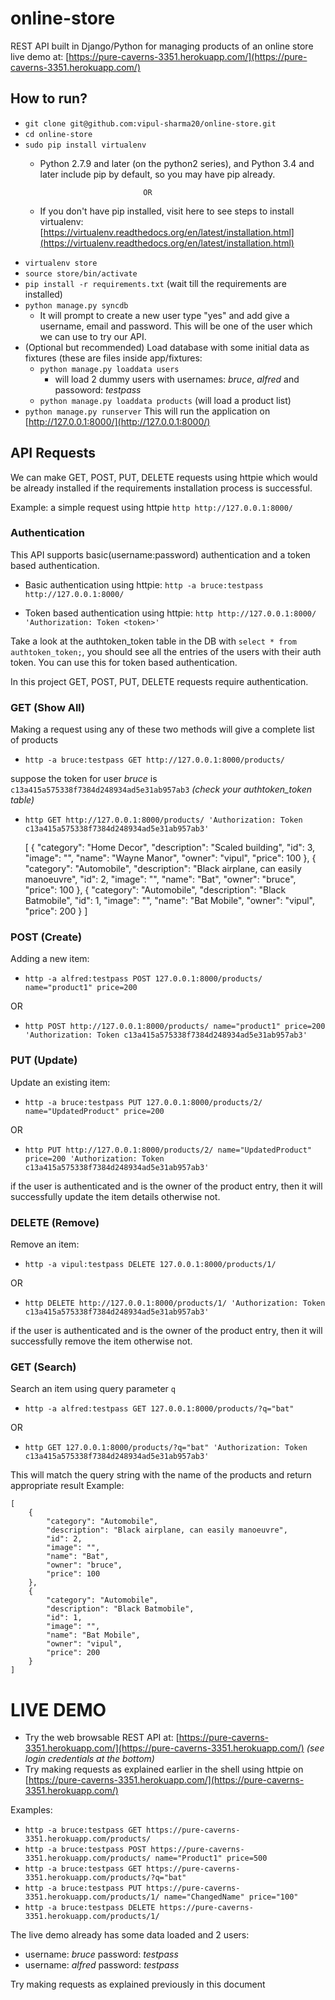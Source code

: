 online-store
============

REST API built in Django/Python for managing products of an online store
live demo at: [https://pure-caverns-3351.herokuapp.com/](https://pure-caverns-3351.herokuapp.com/)

How to run?
------------
* `git clone git@github.com:vipul-sharma20/online-store.git`
* `cd online-store`
* `sudo pip install virtualenv`
     * Python 2.7.9 and later (on the python2 series), and Python 3.4 and later include pip by default, so you may have pip already.
            
                                  OR
     * If you don't have pip installed, visit here to see steps to install virtualenv: [https://virtualenv.readthedocs.org/en/latest/installation.html](https://virtualenv.readthedocs.org/en/latest/installation.html)
* `virtualenv store`
* `source store/bin/activate`
* `pip install -r requirements.txt` (wait till the requirements are installed)
* `python manage.py syncdb`
     * It will prompt to create a new user type "yes" and add give a username, email and password. This will be one of the user which we can use to try our API.
* (Optional but recommended) Load database with some initial data as fixtures (these are files inside app/fixtures:
     * `python manage.py loaddata users` 
        * will load 2 dummy users with usernames: _bruce_, _alfred_ and passoword: _testpass_
     * `python manage.py loaddata products` (will load a product list)
* `python manage.py runserver` This will run the application on [http://127.0.0.1:8000/](http://127.0.0.1:8000/)

API Requests
------------
We can make GET, POST, PUT, DELETE requests using httpie which would be already installed if the requirements installation process is successful.

Example: a simple request using httpie `http http://127.0.0.1:8000/`

### Authentication ###
This API supports basic(username:password) authentication and a token based authentication.

* Basic authentication using httpie: `http -a bruce:testpass http://127.0.0.1:8000/`

* Token based authentication using httpie: `http http://127.0.0.1:8000/ 'Authorization: Token <token>'`

Take a look at the authtoken_token table in the DB with `select * from authtoken_token;`, you should see all the entries of the users with their auth token. You can use this for token based authentication.

In this project GET, POST, PUT, DELETE requests require authentication.

### GET (Show All) ###
Making a request using any of these two methods will give a complete list of products

* `http -a bruce:testpass GET http://127.0.0.1:8000/products/`

suppose the token for user _bruce_ is `c13a415a575338f7384d248934ad5e31ab957ab3` _(check your authtoken_token table)_

* `http GET http://127.0.0.1:8000/products/ 'Authorization: Token c13a415a575338f7384d248934ad5e31ab957ab3'`

    [
        {
            "category": "Home Decor",
            "description": "Scaled building",
            "id": 3,
            "image": "",
            "name": "Wayne Manor",
            "owner": "vipul",
            "price": 100
        },
        {
            "category": "Automobile",
            "description": "Black airplane, can easily manoeuvre",
            "id": 2,
            "image": "",
            "name": "Bat",
            "owner": "bruce",
            "price": 100
        },
        {
            "category": "Automobile",
            "description": "Black Batmobile",
            "id": 1,
            "image": "",
            "name": "Bat Mobile",
            "owner": "vipul",
            "price": 200
        }
    ]

### POST (Create) ###
Adding a new item:
* `http -a alfred:testpass POST 127.0.0.1:8000/products/ name="product1" price=200`

OR
* `http POST http://127.0.0.1:8000/products/ name="product1" price=200 'Authorization: Token c13a415a575338f7384d248934ad5e31ab957ab3'`

### PUT (Update) ###
Update an existing item:
* `http -a bruce:testpass PUT 127.0.0.1:8000/products/2/ name="UpdatedProduct" price=200`

OR
* `http PUT http://127.0.0.1:8000/products/2/ name="UpdatedProduct" price=200 'Authorization: Token c13a415a575338f7384d248934ad5e31ab957ab3'`

if the user is authenticated and is the owner of the product entry, then it will successfully update the item details otherwise not.

### DELETE (Remove) ###
Remove an item:
* `http -a vipul:testpass DELETE 127.0.0.1:8000/products/1/`

OR
* `http DELETE http://127.0.0.1:8000/products/1/ 'Authorization: Token c13a415a575338f7384d248934ad5e31ab957ab3'`

if the user is authenticated and is the owner of the product entry, then it will successfully remove the item otherwise not.

### GET (Search) ###
Search an item using query parameter `q`
* `http -a alfred:testpass GET 127.0.0.1:8000/products/?q="bat"`

OR

* `http GET 127.0.0.1:8000/products/?q="bat" 'Authorization: Token c13a415a575338f7384d248934ad5e31ab957ab3'`

This will match the query string with the name of the products and return appropriate result
Example:

    [
        {
            "category": "Automobile",
            "description": "Black airplane, can easily manoeuvre",
            "id": 2,
            "image": "",
            "name": "Bat",
            "owner": "bruce",
            "price": 100
        },
        {
            "category": "Automobile",
            "description": "Black Batmobile",
            "id": 1,
            "image": "",
            "name": "Bat Mobile",
            "owner": "vipul",
            "price": 200
        }
    ]

LIVE DEMO
=========
* Try the web browsable REST API at: [https://pure-caverns-3351.herokuapp.com/](https://pure-caverns-3351.herokuapp.com/) _(see login credentials at the bottom)_
* Try making requests as explained earlier in the shell using httpie on [https://pure-caverns-3351.herokuapp.com/](https://pure-caverns-3351.herokuapp.com/)

Examples: 

* `http -a bruce:testpass GET https://pure-caverns-3351.herokuapp.com/products/`
* `http -a bruce:testpass POST https://pure-caverns-3351.herokuapp.com/products/ name="Product1" price=500`
* `http -a bruce:testpass GET https://pure-caverns-3351.herokuapp.com/products/?q="bat"`
* `http -a bruce:testpass PUT https://pure-caverns-3351.herokuapp.com/products/1/ name="ChangedName" price="100"`
* `http -a bruce:testpass DELETE https://pure-caverns-3351.herokuapp.com/products/1/`

The live demo already has some data loaded and 2 users:
* username: _bruce_ password: _testpass_
* username: _alfred_ password: _testpass_

Try making requests as explained previously in this document
